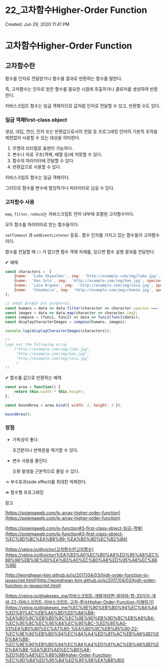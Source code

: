 # 22_고차함수Higher-Order Function

Created: Jun 29, 2020 11:41 PM

# 고차함수Higher-Order Function

## 고차함수란

함수를 인자로 전달받거나 함수를 결과로 반환하는 함수를 말한다.

즉, 고차함수는 인자로 받은 함수를 필요한 시점에 호출하거나 클로저를 생성하여 반환한다.

자바스크립트 함수는 일급 객체이므로 값처럼 인자로 전달할 수 있고, 반환할 수도 있다.

### 일급 객체first-class object

생성, 대입, 연산, 인자 또는 반환값으로서의 전달 등 프로그래밍 언어의 기본적 조작을 제한없이 사용할 수 있는 대상을 의미한다.

1. 무명의 리터럴로 표현이 가능하다.
2. 변수나 자료 구조(객체, 배열 등)에 저장할 수 있다.
3. 함수의 파라미터에 전달할 수 있다.
4. 반환값으로 사용할 수 있다.

자바스크립트 함수는 일급 객체이다.

그러므로 함수를 변수에 할당하거나 파라미터로 넘길 수 있다.

### 고차함수 사용

`map`, `filter`, `reduce`는 자바스크립트 언어 내부에 포함된 고차함수이다.

모두 함수를 파라미터로 받는 함수들이다.

`setTimeout` 과 `addEventListener` 등등.. 함수 인자를 가지고 있는 함수들이 고차함수이다.

함수를 전달할 때 `()` 가 없으면 함수 객체 자체를, 있으면 함수 실행 결과를 전달한다.

✔ 예제

```jsx
const characters =  [
	{name:  'Luke Skywalker', img:  'http://example.com/img/luke.jpg', species:  'human'},
	{name:  'Han Solo', img:  'http://example.com/img/han.jpg', species:  'human'},
	{name:  'Leia Organa', img:  'http://example.com/img/leia.jpg', species:  'human'},
	{name:  'Chewbacca', img:  'http://example.com/img/chewie.jpg', species:  'wookie'}
];

// 아래의 함수들은 모두 순수함수이다.
const humans = data => data.filter(character => character.species ===  'human');
const images = data => data.map(character => character.img);
const compose = (func1, func2) => data => func2(func1(data));
const displayCharacterImages = compose(humans, images);

console.log(displayCharacterImages(characters));

/* 
Logs out the following array
	["http://example.com/img/luke.jpg",
	 "http://example.com/img/han.jpg",
	 "http://example.com/img/leia.jpg"
	 ]
*/
```

✔ 함수를 값으로 반환하는 예제

```jsx
const area = function() {
	return this.width * this.height;
};

const boundArea = area.bind({ width: 2, height: 3 });

boundArea();
```

### 장점

- 가독성이 좋다.

    조건문이나 반복문을 제거할 수 있다. 

- 변수 사용을 줄인다.

    오류 발생을 근본적으로 줄일 수 있다.

→ 부수효과(side effect)를 최대한 억제한다.

⇒ 함수형 프로그래밍

참고

[https://poiemaweb.com/js-array-higher-order-function](https://poiemaweb.com/js-array-higher-order-function)

[https://poiemaweb.com/js-function#3-first-class-object-일급-객체](https://poiemaweb.com/js-function#3-first-class-object-%EC%9D%BC%EA%B8%89-%EA%B0%9D%EC%B2%B4)

[https://velog.io/@victor/고차함수란고차함수](https://velog.io/@victor/%EA%B3%A0%EC%B0%A8%ED%95%A8%EC%88%98%EB%9E%80%EA%B3%A0%EC%B0%A8%ED%95%A8%EC%88%98)

[http://jeonghwan-kim.github.io/js/2017/04/03/high-order-function-in-javascript.html](http://jeonghwan-kim.github.io/js/2017/04/03/high-order-function-in-javascript.html)

[https://velog.io/@jakeseo_me/자바스크립트-개발자라면-알아야-할-33가지-개념-22-자바스크립트-자바스크립트-고차-함수Higher-Order-Function-이해하기](https://velog.io/@jakeseo_me/%EC%9E%90%EB%B0%94%EC%8A%A4%ED%81%AC%EB%A6%BD%ED%8A%B8-%EA%B0%9C%EB%B0%9C%EC%9E%90%EB%9D%BC%EB%A9%B4-%EC%95%8C%EC%95%84%EC%95%BC-%ED%95%A0-33%EA%B0%80%EC%A7%80-%EA%B0%9C%EB%85%90-22-%EC%9E%90%EB%B0%94%EC%8A%A4%ED%81%AC%EB%A6%BD%ED%8A%B8-%EC%9E%90%EB%B0%94%EC%8A%A4%ED%81%AC%EB%A6%BD%ED%8A%B8-%EA%B3%A0%EC%B0%A8-%ED%95%A8%EC%88%98Higher-Order-Function-%EC%9D%B4%ED%95%B4%ED%95%98%EA%B8%B0)